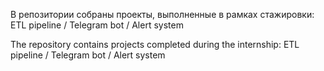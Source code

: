 В репозитории собраны проекты, выполненные в рамках стажировки: ETL pipeline / Telegram bot / Alert system

The repository contains projects completed during the internship: ETL pipeline / Telegram bot / Alert system
